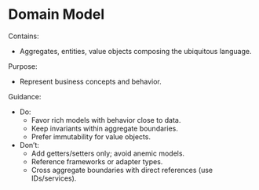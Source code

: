 # Domain Model

Contains:

- Aggregates, entities, value objects composing the ubiquitous language.

Purpose:

- Represent business concepts and behavior.

Guidance:

- Do:
    - Favor rich models with behavior close to data.
    - Keep invariants within aggregate boundaries.
    - Prefer immutability for value objects.
- Don’t:
    - Add getters/setters only; avoid anemic models.
    - Reference frameworks or adapter types.
    - Cross aggregate boundaries with direct references (use IDs/services).
